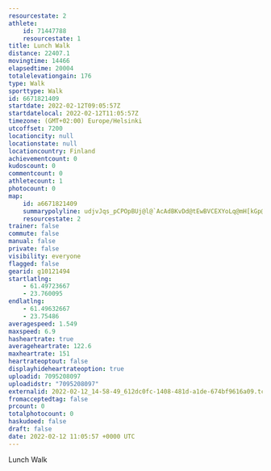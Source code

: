 ```yaml
---
resourcestate: 2
athlete:
    id: 71447788
    resourcestate: 1
title: Lunch Walk
distance: 22407.1
movingtime: 14466
elapsedtime: 20004
totalelevationgain: 176
type: Walk
sporttype: Walk
id: 6671821409
startdate: 2022-02-12T09:05:57Z
startdatelocal: 2022-02-12T11:05:57Z
timezone: (GMT+02:00) Europe/Helsinki
utcoffset: 7200
locationcity: null
locationstate: null
locationcountry: Finland
achievementcount: 0
kudoscount: 0
commentcount: 0
athletecount: 1
photocount: 0
map:
    id: a6671821409
    summarypolyline: udjvJqs_pCPOpBUj@l@`AcAdBKvDd@tEwBVCEXYoLq@mH[kGp@cAxLGKUZQ`EsAF{Cd@yGd@[Pp@HyDUgEo@gBF{D}@uA{@mFHmKl@kDOgBZmFjBsEf@Qe@sAjAyD_CcNP{MT}@tAJfAiAr@iCQuIt@{IB}Lz@cA~A\|AqC\qHSuAkB_EAwB`CoDnCmFtCqHVeBrCcEZcAb@uHjByBlAaGjAl@f@oErEiCMe@x@kCXuH\]m@aHBkCzAyBnAIRqAdAm@?}MZu@TqHb@qC?uI_@uDFkB{@}B[oCu@[k@kAVHQBJZLSHkAh@n@bArBbD@f@m@`AmZj@od@T{WlEg@Zf@~@{AzB_Ax@tCY_]hBOfCxAtBt@Tj@MRp@nI`AgBAwJf@OT|Nb@hC`@j@RbD[tCqAdEa@tF\V_@~@Q`G\@w@`MqD~XL`Fu@|Pj@rGC`N_C|TI`EHrJf@~FXvMZsAoAf@k@xDc@~q@~@^n@zBrDlEArGt@pAZpPx@nBrCZf@|@DhWoAlS@fHpKzBj@o@HkA?xCg@dIBpJg@hBMfEc@jBe@rHV~BQbBuC}@{FZmCoBa@Ia@nFy@lCPpBwA{@hAjCsArBeAvCoBdNJj@[jElEtJjBnBb@pAd@N^vDu@pBeA\Sr@EnCk@bByEtEm@jMRzA|BxE`Bb@~A~AdBlEzA`AGxDbAnH^xEe@jIbAhCf@bELw@Pj@b@bChBnDl@zFtB~Hb@jGt@dDh@t@|BUClM{@rLUfNWpv@ZlR\~EdArD@lAv@fAr@H`@~@nAtN?y@JlAHq@r@j@~BUhA}APZ_H{BUTu@cJuA{As@GO}Be@aAo@uE]qS\mf@c@cA@b@N[RiAFgXpA_TOsJ}BA{AeDWuDRm@SFgB_I_AoHo@_AmAyEq@e@JQQQVD?n@}@wB_@MoBbAc@qG`@uD]s@BoAy@w@RiCOaBcBkCPcEe@mD}AoBk@V]x@{AOQiC}@aHuDc@qBfFKdAyF~@kFzL}@|@[xEw@WqAfDcCIc@gA_AGs@qA[{[aGm@eB^qAkAw@_DOoFyAoCi@wCkGoQq@sFqAeFgCkC{@_EI_CUOs@z@[~EsAxHA|BXdAJjEMbWwBhDkBKm@uBkDeFmJxDKr@y@L]|AYB\bCOxBp@dKy@nB}A`AgBw@[v@JfA
    resourcestate: 2
trainer: false
commute: false
manual: false
private: false
visibility: everyone
flagged: false
gearid: g10121494
startlatlng:
    - 61.49723667
    - 23.760095
endlatlng:
    - 61.49632667
    - 23.75486
averagespeed: 1.549
maxspeed: 6.9
hasheartrate: true
averageheartrate: 122.6
maxheartrate: 151
heartrateoptout: false
displayhideheartrateoption: true
uploadid: 7095208097
uploadidstr: "7095208097"
externalid: 2022-02-12_14-58-49_612dc0fc-1408-481d-a1de-674bf9616a09.tcx
fromacceptedtag: false
prcount: 0
totalphotocount: 0
haskudoed: false
draft: false
date: 2022-02-12 11:05:57 +0000 UTC
---
```

Lunch Walk